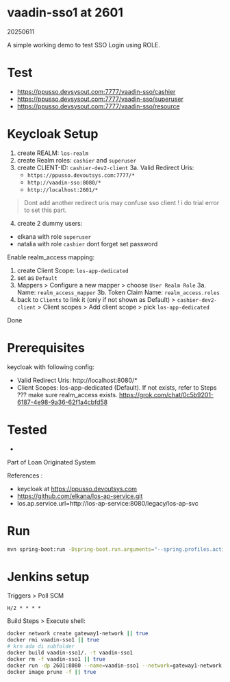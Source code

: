 # vaadin-sso1 at 2601
20250611

A simple working demo to test SSO Login using ROLE.

# Test
- https://ppusso.devsysout.com:7777/vaadin-sso/cashier
- https://ppusso.devsysout.com:7777/vaadin-sso/superuser
- https://ppusso.devsysout.com:7777/vaadin-sso/resource

# Keycloak Setup
1. create REALM: `los-realm`
2. create Realm roles: `cashier` and `superuser`
3. create CLIENT-ID: `cashier-dev2-client`
3a. Valid Redirect Uris: 
    - `https://ppusso.devoutsys.com:7777/*`
    - `http://vaadin-sso:8080/*`
    - `http://localhost:2601/*`
> Dont add another redirect uris may confuse sso client ! i do trial error to set this part.
4. create 2 dummy users:
- elkana with role `superuser`
- natalia with role `cashier`
dont forget set password
 
 Enable realm_access mapping:
 1. create Client Scope: `los-app-dedicated`
 2. set as `Default`
 3. Mappers > Configure a new mapper > choose `User Realm Role`
 3a. Name: `realm_access_mapper`
 3b. Token Claim Name: `realm_access.roles`
 4. back to `Clients` to link it (only if not shown as Default) > `cashier-dev2-client` > Client scopes > Add client scope > pick `los-app-dedicated`

Done


# Prerequisites
keycloak with following config:
- Valid Redirect Uris: http://localhost:8080/*
- Client Scopes: los-app-dedicated (Default). If not exists, refer to Steps ??? make sure realm_access exists.
https://grok.com/chat/0c5b9201-6187-4e98-9a36-62f1a4cbfd58

# Tested
-

Part of Loan Originated System

References :
- keycloak at https://ppusso.devoutsys.com
- https://github.com/elkana/los-ap-service.git
- los.ap.service.url=http://los-ap-service:8080/legacy/los-ap-svc

# Run
```sh
mvn spring-boot:run -Dspring-boot.run.arguments="--spring.profiles.active=dev"
```

# Jenkins setup
Triggers > Poll SCM
```
H/2 * * * *
```

Build Steps > Execute shell:
```sh
docker network create gateway1-network || true
docker rmi vaadin-sso1 || true
# krn ada di subfolder
docker build vaadin-sso1/. -t vaadin-sso1
docker rm -f vaadin-sso1 || true
docker run -dp 2601:8080 --name=vaadin-sso1 --network=gateway1-network vaadin-sso1
docker image prune -f || true
```

